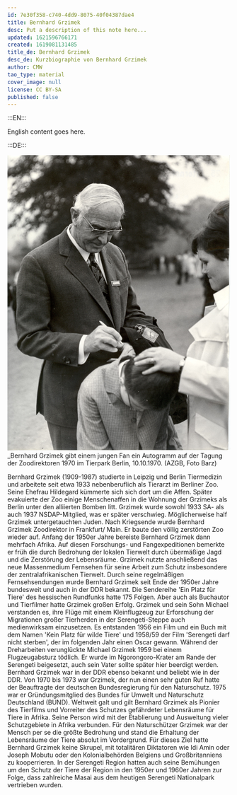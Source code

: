```yaml
---
id: 7e30f358-c740-4dd9-8075-40f04387dae4
title: Bernhard Grzimek
desc: Put a description of this note here...
updated: 1621596766171
created: 1619081131485
title_de: Bernhard Grzimek
desc_de: Kurzbiographie von Bernhard Grzimek
author: CMW
tao_type: material
cover_image: null
license: CC BY-SA
published: false
---
```


:::EN:::

English content goes here.

:::DE:::

![Bernhard Grzimek gibt ein Autogramm](images\cmw\10101970_Grzimek_TP_Barz.jpg)
_Bernhard Grzimek gibt einem jungen Fan ein Autogramm auf der Tagung der Zoodirektoren 1970 im Tierpark Berlin, 10.10.1970. (AZGB, Foto Barz)

Bernhard Grzimek (1909-1987) studierte in Leipzig und Berlin Tiermedizin und arbeitete seit etwa 1933 nebenberuflich als Tierarzt im Berliner Zoo. Seine Ehefrau Hildegard kümmerte sich sich dort um die Affen. Später evakuierte der Zoo einige Menschenaffen in die Wohnung der Grzimeks als Berlin unter den alliierten Bomben litt. Grzimek wurde sowohl 1933 SA- als auch 1937 NSDAP-Mitglied, was er später verschwieg. Möglicherweise half Grzimek untergetauchten Juden.
Nach Kriegsende wurde Bernhard Grzimek Zoodirektor in Frankfurt/ Main. Er baute den völlig zerstörten Zoo wieder auf. Anfang der 1950er Jahre bereiste Bernhard Grzimek dann mehrfach Afrika. Auf diesen Forschungs- und Fangexpeditionen bemerkte er früh die durch Bedrohung der lokalen Tierwelt durch übermäßige Jagd und die Zerstörung der Lebensräume. Grzimek nutzte anschließend das neue Massenmedium Fernsehen für seine Arbeit zum Schutz insbesondere der zentralafrikanischen Tierwelt. Durch seine regelmäßigen Fernsehsendungen wurde Bernhard Grzimek seit Ende der 1950er Jahre bundesweit und auch in der DDR bekannt. Die Sendereihe 'Ein Platz für Tiere' des hessischen Rundfunks hatte 175 Folgen. Aber auch als Buchautor und Tierfilmer hatte Grzimek großen Erfolg. Grzimek und sein Sohn Michael verstanden es, ihre Flüge mit einem Kleinflugzeug zur Erforschung der Migrationen großer Tierherden in der Serengeti-Steppe auch medienwirksam einzusetzen. Es entstanden 1956 ein Film und ein Buch mit dem Namen 'Kein Platz für wilde Tiere' und 1958/59 der Film 'Serengeti darf nicht sterben', der im folgenden Jahr einen Oscar gewann. Während der Dreharbeiten verunglückte Michael Grzimek 1959 bei einem Flugzeugabsturz tödlich. Er wurde im Ngorongoro-Krater am Rande der Serengeti beigesetzt, auch sein Vater sollte später hier beerdigt werden.
Bernhard Grzimek war in der DDR ebenso bekannt und beliebt wie in der DDR. Von 1970 bis 1973 war Grzimek, der nun einen sehr guten Ruf hatte der Beauftragte der deutschen Bundesregierung für den Naturschutz. 1975 war er Gründungsmitglied des Bundes für Umwelt und Naturschutz Deutschland (BUND). 
Weltweit galt und gilt Bernhard Grzimek als Pionier des Tierfilms und Vorreiter des Schutzes gefährdeter Lebensräume für Tiere in Afrika. Seine Person wird mit der Etablierung und Ausweitung vieler Schutzgebiete in Afrika verbunden. Für den Naturschützer Grzimek war der Mensch per se die größte Bedrohung und stand die Erhaltung der Lebensräume der Tiere absolut im Vordergrund. Für dieses Ziel hatte Bernhard Grzimek keine Skrupel, mit totalitären Diktatoren wie Idi Amin oder Joseph Mobutu oder den Kolonialbehörden Belgiens und Großbritanniens zu kooperrieren. In der Serengeti Region hatten auch seine Bemühungen um den Schutz der Tiere der Region in den 1950er und 1960er Jahren zur Folge, dass zahlreiche Masai aus dem heutigen Serengeti Nationalpark vertrieben wurden.